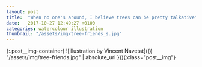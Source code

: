 ```yaml
---
layout: post
title:  "When no one's around, I believe trees can be pretty talkative"
date:   2017-10-27 12:49:27 +0100
categories: watercolour illustration
thumbnail: "/assets/img/tree-friends_s.jpg"
---
```

{:.post__img-container}
  ![illustration by Vincent Navetat]({{ "/assets/img/tree-friends.jpg" | absolute_url }}){:class="post__img"}
